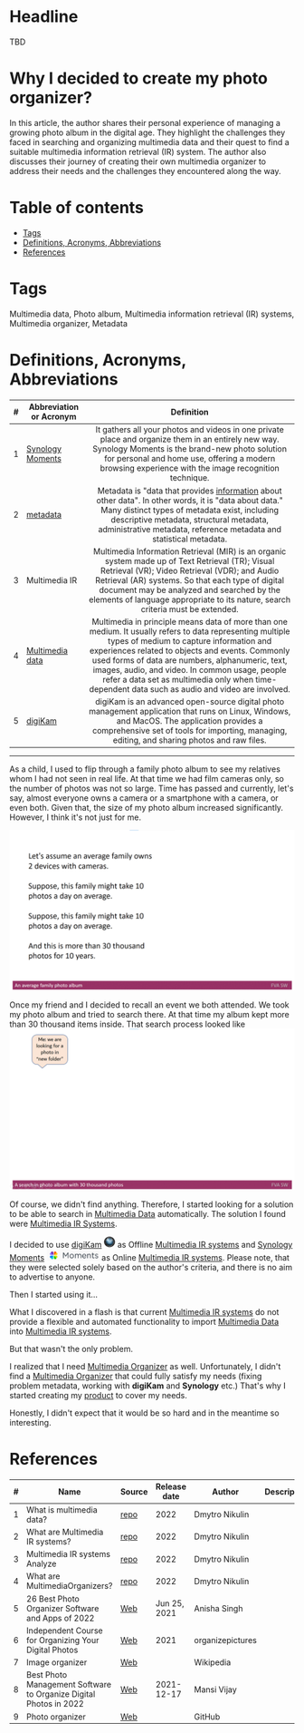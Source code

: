 # Headline
TBD

# Why I decided to create my photo organizer?
In this article, the author shares their personal experience of managing a growing photo album in the digital age.
They highlight the challenges they faced in searching and organizing multimedia data and their quest to find a suitable multimedia information retrieval (IR) system.
The author also discusses their journey of creating their own multimedia organizer to address their needs and the challenges they encountered along the way. 

# Table of contents
- [Tags](https://github.com/dimanikulin/dimanikulin/blob/main/WhyCreatedPhotoOrganizer.md#tags)
- [Definitions, Acronyms, Abbreviations](https://github.com/dimanikulin/dimanikulin/blob/main/WhyCreatedPhotoOrganizer.md#definitions-acronyms-abbreviations)
- [References](https://github.com/dimanikulin/dimanikulin/blob/main/WhyCreatedPhotoOrganizer.md#references)

# Tags
Multimedia data, Photo album, Multimedia information retrieval (IR) systems, Multimedia organizer, Metadata

# Definitions, Acronyms, Abbreviations
| # | Abbreviation or Acronym | Definition     |
| - | ------------------------|:--------------:|
| 1 | [Synology Moments](https://www.synology.com/en-global/dsm/feature/moments)|It gathers all your photos and videos in one private place and organize them in an entirely new way. Synology Moments is the brand-new photo solution for personal and home use, offering a modern browsing experience with the image recognition technique. |
| 2 | [metadata](https://en.wikipedia.org/wiki/Metadata)|Metadata is "data that provides [information](https://en.wikipedia.org/wiki/Information) about other data". In other words, it is "data about data." Many distinct types of metadata exist, including descriptive metadata, structural metadata, administrative metadata, reference metadata and statistical metadata. |
| 3 | Multimedia IR| Multimedia Information Retrieval (MIR) is an organic system made up of Text Retrieval (TR); Visual Retrieval (VR); Video Retrieval (VDR); and Audio Retrieval (AR) systems. So that each type of digital document may be analyzed and searched by the elements of language appropriate to its nature, search criteria must be extended.|
| 4 | [Multimedia data](https://link.springer.com/referenceworkentry/10.1007%2F978-0-387-39940-9_1008)| Multimedia in principle means data of more than one medium. It usually refers to data representing multiple types of medium to capture information and experiences related to objects and events. Commonly used forms of data are numbers, alphanumeric, text, images, audio, and video. In common usage, people refer a data set as multimedia only when time-dependent data such as audio and video are involved.|
| 5 | [digiKam](https://www.digikam.org/about/)|digiKam is an advanced open-source digital photo management application that runs on Linux, Windows, and MacOS. The application provides a comprehensive set of tools for importing, managing, editing, and sharing photos and raw files. |

---

As a child, I used to flip through a family photo album to see my relatives whom I had not seen in real life.
At that time we had film cameras only, so the number of photos was not so large.
Time has passed and currently, let's say, almost everyone owns a camera or a smartphone with a camera, or even both.
Given that, the size of my photo album increased significantly. However, I think it's not just for me.

<img src="./Images/Anaveragefamilyphotoalbum.gif" alt="Anaveragefamilyphotoalbum.gif" />

Once my friend and I decided to recall an event we both attended. We took my photo album and tried to search there. 
At that time my album kept more than 30 thousand items inside. That search process looked like
<img src="./Images/Asearchinphotoalbumwith30thousandphotos.gif" alt="Asearchinphotoalbumwith30thousandphotos.gif" />

Of course, we didn't find anything. Therefore, I started looking for a solution to be able to search in [Multimedia Data](./MultimediaData.md) automatically. 
The solution I found were [Multimedia IR Systems](./MultimediaIRSystems.md). 

I decided to use [digiKam](https://www.digikam.org/) <img src="./Images/digiKam.png" alt="digiKam.png" width="20" height="20"/> as Offline [Multimedia IR systems](./MultimediaIRSystems.md) 
and [Synology Moments](https://www.synology.com/en-global/dsm/feature/moments) <img src="./Images/SynologyMoments.png" alt="SynologyMoments.png" height="20" /> as Online [Multimedia IR systems](./MultimediaIRSystems.md).
Please note, that they were selected solely based on the author's criteria, and there is no aim to advertise to anyone.

Then I started using it... 

What I discovered in a flash is that current [Multimedia IR systems](./MultimediaIRSystems.md) do not provide a flexible and automated functionality to import [Multimedia Data](./MultimediaData.md) into [Multimedia IR systems](./MultimediaIRSystems.md).

But that wasn't the only problem.

I realized that I need [Multimedia Organizer](./MultimediaOrganizers.md) as well.
Unfortunately, I didn't find a [Multimedia Organizer](./MultimediaOrganizers.md) that could fully satisfy my needs (fixing problem metadata, working with **digiKam** and **Synology** etc.)
That's why I started creating my [product](https://github.com/dimanikulin/fva) to cover my needs. 

Honestly, I didn't expect that it would be so hard and in the meantime so interesting.

# References
| # | Name                 | Source                | Release date           |  Author                 | Description   |
| - | ---------------------|---------------------- |----------------------- | ----------------------- |:-------------:|
| 1 | What is multimedia data?|[repo](./MultimediaData.md)| 2022            | Dmytro Nikulin |  |
| 2 | What are Multimedia IR systems?|[repo](./MultimediaIRSystems.md)|2022 | Dmytro Nikulin |  |
| 3 | Multimedia IR systems Analyze|[repo](./MultimediaIRSystemsAnalyze.md)|2022| Dmytro Nikulin |  |
| 4 | What are MultimediaOrganizers?|[repo](./MultimediaOrganizers.md)|2022 | Dmytro Nikulin | |
| 5 | 26 Best Photo Organizer Software and Apps of 2022 |[Web](https://www.pixpa.com/blog/photo-organiser)| Jun 25, 2021    | Anisha Singh   | |
| 6 | Independent Course for Organizing Your Digital Photos |[Web](https://www.organizepictures.com/organize-digital-photos-course)| 2021        | organizepictures | |
| 7 | Image organizer      |[Web](https://en.wikipedia.org/wiki/Image_organizer)|                        | Wikipedia      | |
| 8 | Best Photo Management Software to Organize Digital Photos in 2022 |[Web](https://wethegeek.com/best-photo-management-software-organize-photos/)| 2021-12-17 | Mansi Vijay ||
| 9 | Photo organizer |[Web](https://github.com/topics/photo-organizer)| | GitHub ||
